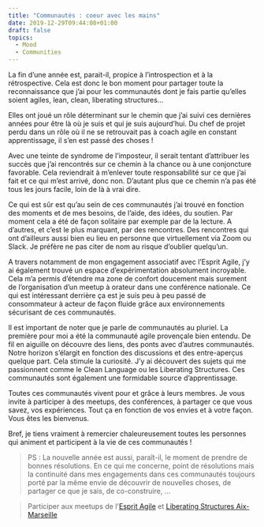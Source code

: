 ```yaml
---
title: "Communautés : coeur avec les mains"
date: 2019-12-29T09:44:08+01:00
draft: false
topics:
  - Mood
  - Communities
---
```


La fin d’une année est, parait-il, propice à l’introspection et à la rétrospective.  Cela est donc le bon moment pour partager  toute la reconnaissance que j’ai pour les communautés dont je fais partie qu’elles soient agiles, lean, clean, liberating structures…

<!--more-->

Elles ont joué un rôle déterminant sur le chemin que j’ai suivi ces dernières années pour être là où je suis et qui je suis aujourd’hui. Du chef de projet perdu dans un rôle où il ne se retrouvait pas à coach agile en constant apprentissage, il s’en est passé des choses !

Avec une teinte de syndrome de l’imposteur, il serait tentant d’attribuer les succès que j’ai rencontrés sur ce chemin à la chance ou à une conjoncture favorable. Cela reviendrait à m’enlever toute responsabilité sur ce que j’ai fait et ce qui m’est arrivé, donc non. D’autant plus que ce chemin n’a pas été tous les jours facile, loin de là à vrai dire.

Ce qui est sûr est qu’au sein de ces communautés j’ai trouvé en fonction des moments et de mes besoins, de l’aide, des idées, du soutien. Par moment cela a été de façon solitaire par exemple par de la lecture. A d’autres, et c’est le plus marquant, par des rencontres. Des rencontres qui ont d’ailleurs aussi bien eu lieu en personne que virtuellement via Zoom ou Slack. Je préfère ne pas citer de nom au risque d’oublier quelqu’un.

A travers notamment de mon engagement associatif avec l’Esprit Agile, j’y ai également trouvé un espace d’expérimentation absolument incroyable. Cela m’a permis d’étendre ma zone de confort doucement mais surement de l’organisation d’un meetup à orateur dans une conférence nationale. Ce qui est intéressant derrière ça est je suis peu à peu passé de consommateur à acteur de façon fluide grâce aux environnements sécurisant de ces communautés.

Il est important de noter que je parle de communautés au pluriel. La première pour moi a été la communauté agile provençale bien entendu. De fil en aiguille on découvre des liens, des ponts avec d’autres communautés. Notre horizon s’élargit en fonction des discussions et des entre-aperçus quelque part. Cela stimule la curiosité. J’y ai découvert des sujets qui me passionnent comme le Clean Language ou les Liberating Structures. Ces communautés sont également une formidable source d’apprentissage.

Toutes ces communautés vivent pour et grâce à leurs membres. Je vous invite à participer à des meetups, des conférences, à partager ce que vous savez, vos expériences. Tout ça en fonction de vos envies et à votre façon. Vous êtes les bienvenus.

Bref, je tiens vraiment à remercier chaleureusement toutes les personnes qui animent et participent à la vie de ces communautés !

> PS : La nouvelle année est aussi, paraît-il, le moment de prendre de bonnes résolutions. En ce qui me concerne, point de résolutions mais la continuité dans mes engagements dans ces communautés toujours porté par la même envie de découvrir de nouvelles choses, de partager ce que je sais, de co-construire, …

> Participer aux meetups de l'[Esprit Agile](https://www.meetup.com/fr-FR/Esprit-Agile-Aix-Marseille/) et [Liberating Structures Aix-Marseille](https://www.meetup.com/fr-FR/Liberating-Structures-Aix-Marseille/)
